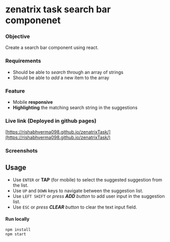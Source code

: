 # zenatrix task search bar componenet

### Objective 
Create a search bar component using react.

### Requirements

- Should be able to _search_ through an array of strings
- Should be able to _add_ a new item to the array 

### Feature
- Mobile **responsive**
- **Highlighting** the matching search string in the suggestions


### Live link (Deployed in github pages)

[https://rishabhverma098.github.io/zenatrixTask/](https://rishabhverma098.github.io/zenatrixTask/)

### Screenshots



## Usage
- Use `ENTER` or **TAP** (for mobile) to select the suggested suggestion from the list.
- Use `UP` and `DOWN` keys to navigate between the suggestion list.
- Use `LEFT SHIFT` or _press **ADD** button_ to add user input in the suggestion list.
- Use `ESC` or _press **CLEAR** button_ to clear the text input field.

#### Run locally
```node
npm install
npm start
```
